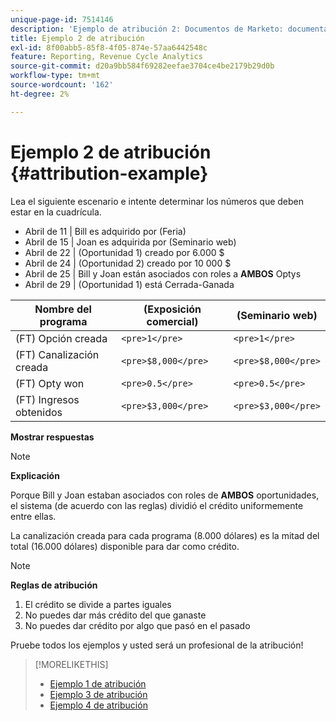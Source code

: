 ```yaml
---
unique-page-id: 7514146
description: 'Ejemplo de atribución 2: Documentos de Marketo: documentación del producto'
title: Ejemplo 2 de atribución
exl-id: 8f00abb5-85f8-4f05-874e-57aa6442548c
feature: Reporting, Revenue Cycle Analytics
source-git-commit: d20a9bb584f69282eefae3704ce4be2179b29d0b
workflow-type: tm+mt
source-wordcount: '162'
ht-degree: 2%

---
```


# Ejemplo 2 de atribución {#attribution-example}

Lea el siguiente escenario e intente determinar los números que deben estar en la cuadrícula.

* Abril de 11 | Bill es adquirido por (Feria)
* Abril de 15 | Joan es adquirida por (Seminario web)
* Abril de 22 | (Oportunidad 1) creado por 6.000 $
* Abril de 24 | (Oportunidad 2) creado por 10 000 $
* Abril de 25 | Bill y Joan están asociados con roles a **AMBOS** Optys
* Abril de 29 | (Oportunidad 1) está Cerrada-Ganada

| Nombre del programa | (Exposición comercial) | (Seminario web) |
|---|---|---|
| (FT) Opción creada | `<pre>1</pre>` | `<pre>1</pre>` |
| (FT) Canalización creada | `<pre>$8,000</pre>` | `<pre>$8,000</pre>` |
| (FT) Opty won | `<pre>0.5</pre>` | `<pre>0.5</pre>` |
| (FT) Ingresos obtenidos | `<pre>$3,000</pre>` | `<pre>$3,000</pre>` |

**Mostrar respuestas**

>[!NOTE]
>
>**Explicación**
>
>Porque Bill y Joan estaban asociados con roles de **AMBOS** oportunidades, el sistema (de acuerdo con las reglas) dividió el crédito uniformemente entre ellas.
>
>La canalización creada para cada programa (8.000 dólares) es la mitad del total (16.000 dólares) disponible para dar como crédito.

>[!NOTE]
>
>**Reglas de atribución**
>
>1. El crédito se divide a partes iguales
>1. No puedes dar más crédito del que ganaste
>1. No puedes dar crédito por algo que pasó en el pasado

Pruebe todos los ejemplos y usted será un profesional de la atribución!

>[!MORELIKETHIS]
>
>* [Ejemplo 1 de atribución](/help/marketo/product-docs/reporting/revenue-cycle-analytics/revenue-tools/attribution/attribution-example-1.md)
>* [Ejemplo 3 de atribución](/help/marketo/product-docs/reporting/revenue-cycle-analytics/revenue-tools/attribution/attribution-example-3.md)
>* [Ejemplo 4 de atribución](/help/marketo/product-docs/reporting/revenue-cycle-analytics/revenue-tools/attribution/attribution-example-4.md)
